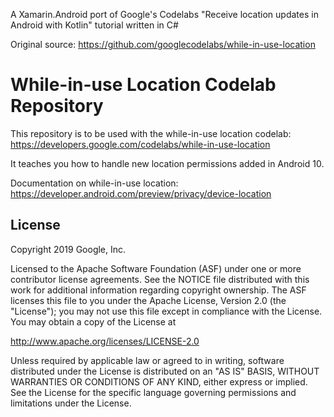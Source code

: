 A Xamarin.Android port of Google's Codelabs "Receive location updates in Android with Kotlin" tutorial written in C#

Original source: https://github.com/googlecodelabs/while-in-use-location

While-in-use Location Codelab Repository
===============================

This repository is to be used with the while-in-use location codelab:
https://developers.google.com/codelabs/while-in-use-location

It teaches you how to handle new location permissions added in Android 10.

Documentation on while-in-use location:
https://developer.android.com/preview/privacy/device-location

License
-------

Copyright 2019 Google, Inc.

Licensed to the Apache Software Foundation (ASF) under one or more contributor
license agreements.  See the NOTICE file distributed with this work for
additional information regarding copyright ownership.  The ASF licenses this
file to you under the Apache License, Version 2.0 (the "License"); you may not
use this file except in compliance with the License.  You may obtain a copy of
the License at

  http://www.apache.org/licenses/LICENSE-2.0

Unless required by applicable law or agreed to in writing, software
distributed under the License is distributed on an "AS IS" BASIS, WITHOUT
WARRANTIES OR CONDITIONS OF ANY KIND, either express or implied.  See the
License for the specific language governing permissions and limitations under
the License.
